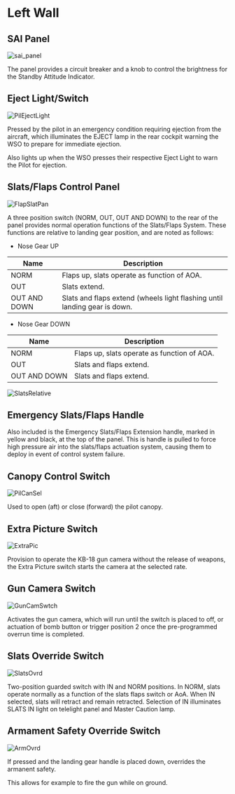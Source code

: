 # Left Wall

## SAI Panel

![sai_panel](../../../img/sai_panel.png)

The panel provides a circuit breaker and a knob to control the brightness for
the Standby Attitude Indicator.

## Eject Light/Switch

![PilEjectLight](../../../img/PilEjectLight.png)

Pressed by the pilot in an emergency condition requiring ejection from the
aircraft, which illuminates the EJECT lamp in the rear cockpit warning the WSO
to prepare for immediate ejection.

Also lights up when the WSO presses their respective Eject Light to warn the
Pilot for ejection.

## Slats/Flaps Control Panel

![FlapSlatPan](../../../img/FlapSlatPan.png)

A three position switch (NORM, OUT, OUT AND DOWN) to the rear of the panel
provides normal operation functions of the Slats/Flaps System. These functions
are relative to landing gear position, and are noted as follows:

- Nose Gear UP

| Name         | Description                                                               |
| ------------ | ------------------------------------------------------------------------- |
| NORM         | Flaps up, slats operate as function of AOA.                               |
| OUT          | Slats extend.                                                             |
| OUT AND DOWN | Slats and flaps extend (wheels light flashing until landing gear is down. |

- Nose Gear DOWN

| Name         | Description                                 |
| ------------ | ------------------------------------------- |
| NORM         | Flaps up, slats operate as function of AOA. |
| OUT          | Slats and flaps extend.                     |
| OUT AND DOWN | Slats and flaps extend.                     |

![SlatsRelative](../../../img/SlatsRelative.png)

## Emergency Slats/Flaps Handle

Also included is the Emergency Slats/Flaps Extension handle, marked in yellow
and black, at the top of the panel. This is handle is pulled to force high
pressure air into the slats/flaps actuation system, causing them to deploy in
event of control system failure.

## Canopy Control Switch

![PilCanSel](../../../img/PilCanSel.png)

Used to open (aft) or close (forward) the pilot canopy.

## Extra Picture Switch

![ExtraPic](../../../img/ExtraPic.png)

Provision to operate the KB-18 gun camera without the release of weapons, the
Extra Picture switch starts the camera at the selected rate.

## Gun Camera Switch

![GunCamSwtch](../../../img/GunCamSwtch.png)

Activates the gun camera, which will run until the switch is placed to off, or
actuation of bomb button or trigger position 2 once the pre-programmed overrun
time is completed.

## Slats Override Switch

![SlatsOvrd](../../../img/SlatsOvrd.png)

Two-position guarded switch with IN and NORM positions. In NORM, slats operate
normally as a function of the slats flaps switch or AoA. When IN selected, slats
will retract and remain retracted. Selection of IN illuminates SLATS IN light on
telelight panel and Master Caution lamp.

## Armament Safety Override Switch

![ArmOvrd](../../../img/ArmOvrd.png)

If pressed and the landing gear handle is placed down, overrides the armanent
safety.

This allows for example to fire the gun while on ground.
